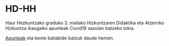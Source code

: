 # HD-HH

Haur Hezkuntzako graduko 3. mailako Hizkuntzaren Didaktika eta Atzerriko Hizkuntza ikasgaiko apunteak Covid19 sasoian batzeko tokia.

[Apunteak](https://juanabasolo.github.io/HD-HH/apunteak/) eta beste baliabide batzuk daude hemen.
